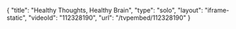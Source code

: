 {
    "title": "Healthy Thoughts, Healthy Brain",
    "type": "solo",
    "layout": "iframe-static",
    "videoId": "112328190",
    "url": "\/tvpembed\/112328190"
}